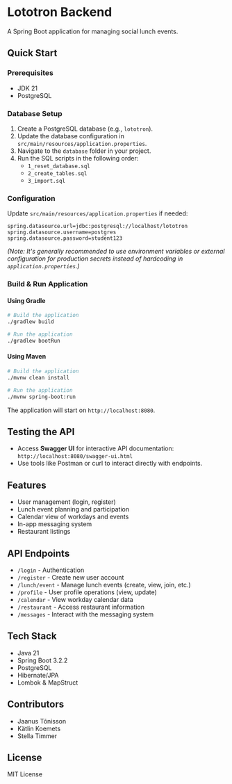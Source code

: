 
# Lototron Backend

A Spring Boot application for managing social lunch events.

## Quick Start

### Prerequisites

*   JDK 21
*   PostgreSQL

### Database Setup

1.  Create a PostgreSQL database (e.g., `lototron`).
2.  Update the database configuration in `src/main/resources/application.properties`.
3.  Navigate to the `database` folder in your project.
4.  Run the SQL scripts in the following order:
    *   `1_reset_database.sql`
    *   `2_create_tables.sql`
    *   `3_import.sql`

### Configuration

Update `src/main/resources/application.properties` if needed:

```properties
spring.datasource.url=jdbc:postgresql://localhost/lototron
spring.datasource.username=postgres
spring.datasource.password=student123
```
*(Note: It's generally recommended to use environment variables or external configuration for production secrets instead of hardcoding in `application.properties`.)*

### Build & Run Application

#### Using Gradle

```bash
# Build the application
./gradlew build

# Run the application
./gradlew bootRun
```

#### Using Maven

```bash
# Build the application
./mvnw clean install

# Run the application
./mvnw spring-boot:run
```

The application will start on `http://localhost:8080`.

## Testing the API

*   Access **Swagger UI** for interactive API documentation: `http://localhost:8080/swagger-ui.html`
*   Use tools like Postman or curl to interact directly with endpoints.

## Features

*   User management (login, register)
*   Lunch event planning and participation
*   Calendar view of workdays and events
*   In-app messaging system
*   Restaurant listings

## API Endpoints

*   `/login` - Authentication
*   `/register` - Create new user account
*   `/lunch/event` - Manage lunch events (create, view, join, etc.)
*   `/profile` - User profile operations (view, update)
*   `/calendar` - View workday calendar data
*   `/restaurant` - Access restaurant information
*   `/messages` - Interact with the messaging system

## Tech Stack

*   Java 21
*   Spring Boot 3.2.2
*   PostgreSQL
*   Hibernate/JPA
*   Lombok & MapStruct

## Contributors

*   Jaanus Tõnisson
*   Kätlin Koemets
*   Stella Timmer

## License

MIT License
